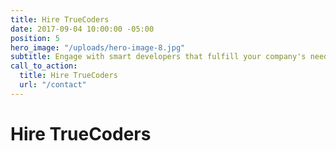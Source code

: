 ```yaml
---
title: Hire TrueCoders
date: 2017-09-04 10:00:00 -05:00
position: 5
hero_image: "/uploads/hero-image-8.jpg"
subtitle: Engage with smart developers that fulfill your company's needs
call_to_action:
  title: Hire TrueCoders
  url: "/contact"
---
```


# Hire TrueCoders